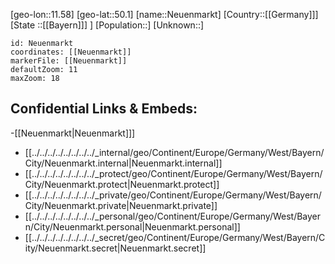 ﻿---
location: [50.1,11.58]
mapzoom: [7,12] 
mapmarker: city 
type: City
tags:
- geo/City


SpocWebEntityId: 32813
isDeleted: false
confidential: public

---
[geo-lon::11.58]
[geo-lat::50.1]
[name::Neuenmarkt]
[Country::[[Germany]]]
[State ::[[Bayern]]] ]
[Population::]
[Unknown::]


```leaflet
id: Neuenmarkt
coordinates: [[Neuenmarkt]]
markerFile: [[Neuenmarkt]]
defaultZoom: 11 
maxZoom: 18
```


## Confidential Links & Embeds: 
-[[Neuenmarkt|Neuenmarkt]]] 
- [[../../../../../../../../_internal/geo/Continent/Europe/Germany/West/Bayern/City/Neuenmarkt.internal|Neuenmarkt.internal]] 
- [[../../../../../../../../_protect/geo/Continent/Europe/Germany/West/Bayern/City/Neuenmarkt.protect|Neuenmarkt.protect]] 
- [[../../../../../../../../_private/geo/Continent/Europe/Germany/West/Bayern/City/Neuenmarkt.private|Neuenmarkt.private]] 
- [[../../../../../../../../_personal/geo/Continent/Europe/Germany/West/Bayern/City/Neuenmarkt.personal|Neuenmarkt.personal]] 
- [[../../../../../../../../_secret/geo/Continent/Europe/Germany/West/Bayern/City/Neuenmarkt.secret|Neuenmarkt.secret]] 
